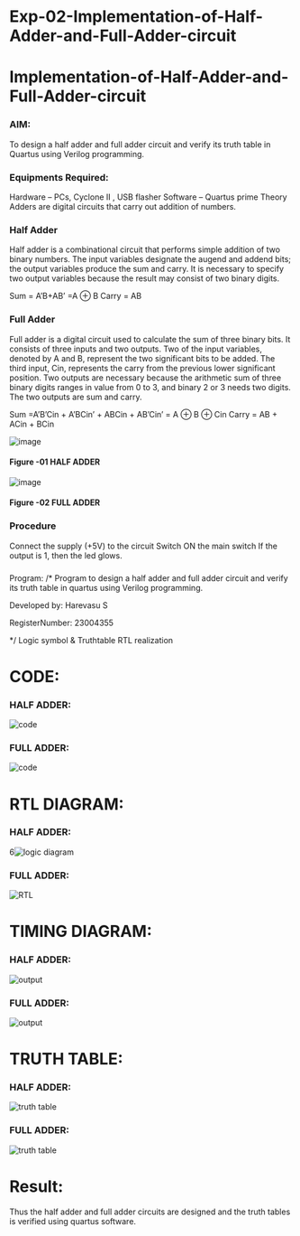# Exp-02-Implementation-of-Half-Adder-and-Full-Adder-circuit

# Implementation-of-Half-Adder-and-Full-Adder-circuit
### AIM:
To design a half adder and full adder circuit and verify its truth table in Quartus using Verilog programming.

### Equipments Required:
Hardware – PCs, Cyclone II , USB flasher
Software – Quartus prime
Theory
Adders are digital circuits that carry out addition of numbers.

### Half Adder
Half adder is a combinational circuit that performs simple addition of two binary numbers. The input variables designate the augend and addend bits; the output variables produce the sum and carry. It is necessary to specify two output variables because the result may consist of two binary digits.

Sum = A’B+AB’ =A ⊕ B Carry = AB

### Full Adder
Full adder is a digital circuit used to calculate the sum of three binary bits. It consists of three inputs and two outputs. Two of the input variables, denoted by A and B, represent the two significant bits to be added. The third input, Cin, represents the carry from the previous lower significant position. Two outputs are necessary because the arithmetic sum of three binary digits ranges in value from 0 to 3, and binary 2 or 3 needs two digits. The two outputs are sum and carry.

Sum =A’B’Cin + A’BCin’ + ABCin + AB’Cin’ = A ⊕ B ⊕ Cin Carry = AB + ACin + BCin

 ![image](https://user-images.githubusercontent.com/36288975/163552156-a13e5a56-c638-4110-97d9-8896907c8d25.png)

#### Figure -01 HALF ADDER 


![image](https://user-images.githubusercontent.com/36288975/163552057-b3547877-6d07-45b4-b7e0-bcfebfad9e1d.png)

#### Figure -02 FULL ADDER 

### Procedure

Connect the supply (+5V) to the circuit
Switch ON the main switch
If the output is 1, then the led glows.
### 
Program:
/*
Program to design a half adder and full adder circuit and verify its truth table in quartus using Verilog programming.

Developed by: Harevasu S

RegisterNumber:  23004355

*/
Logic symbol & Truthtable
RTL realization

# CODE:


###  HALF ADDER:

![code](https://github.com/Harevasu/Exp-02-Implementation-of-Half-Adder-and-Full-Adder-circuit/assets/147985044/ed03c978-9976-4768-b20d-9bd1c19f7c0d)


###  FULL ADDER:
 
![code](https://github.com/Harevasu/Exp-02-Implementation-of-Half-Adder-and-Full-Adder-circuit/assets/147985044/0dd71692-6d06-46fd-ad6c-70f4592375cd)


# RTL DIAGRAM:


###  HALF ADDER:

6![logic diagram](https://github.com/Harevasu/Exp-02-Implementation-of-Half-Adder-and-Full-Adder-circuit/assets/147985044/c41003ac-103a-4e65-83a1-72d49a1a20f8)


###  FULL ADDER:


![RTL](https://github.com/Harevasu/Exp-02-Implementation-of-Half-Adder-and-Full-Adder-circuit/assets/147985044/10175a65-46e0-481f-a3d0-630388dacb15)


# TIMING DIAGRAM:

###  HALF ADDER:

![output](https://github.com/Harevasu/Exp-02-Implementation-of-Half-Adder-and-Full-Adder-circuit/assets/147985044/b2bea0d1-09c2-47b1-b74b-482b8dd05882)

 
###  FULL ADDER:

![output](https://github.com/Harevasu/Exp-02-Implementation-of-Half-Adder-and-Full-Adder-circuit/assets/147985044/357d177c-971a-4dad-927f-17c6708fe7da)


# TRUTH TABLE:

###  HALF ADDER:

![truth table](https://github.com/Harevasu/Exp-02-Implementation-of-Half-Adder-and-Full-Adder-circuit/assets/147985044/e42e2138-08a6-42c1-8804-8dabef3acfe0)


###  FULL ADDER:

![truth table](https://github.com/Harevasu/Exp-02-Implementation-of-Half-Adder-and-Full-Adder-circuit/assets/147985044/49f7a144-0e2d-4bb0-bbdb-d174679e8dd0)



# Result:
   Thus the half adder and full adder circuits are designed and the truth tables is verified using quartus software.
